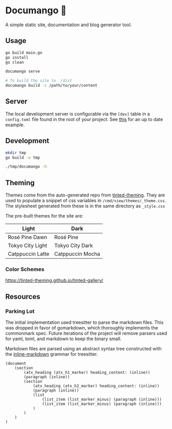 # Documango 🥭

A simple static site, documentation and blog generator tool.

## Usage

```bash
go build main.go
go install
go clean

documango serve

# To build the site to ./dist
documango build -c /path/to/your/content
```

## Server

The local development server is configurable via the `[dev]` table in a
`config.toml` file found in the root of your project. See [this](./config.toml)
for an up to date example.

## Development

```bash
mkdir tmp
go build -o tmp

./tmp/documango -h
```

## Theming

Themes come from the auto-generated repo from [tinted-theming](https://github.com/tinted-theming/schemes).
They are used to populate a snippet of css variables in `/cmd/view/themes/_theme.css`.
The stylesheet generated from these is in the same directory as `_style.css`

The pre-built themes for the site are:

| Light            | Dark             |
| ---------------- | ---------------  |
| Rosé Pine Dawn   | Rosé Pine        |
| Tokyo City Light | Tokyo City Dark  |
| Catppuccin Latte | Catppuccin Mocha |

### Color Schemes

<https://tinted-theming.github.io/tinted-gallery/>

## Resources

### Parking Lot

The initial implementation used treesitter to parse the markdown files. This was
dropped in favor of gomarkdown, which thoroughly implements the commonmark spec.
Future iterations of the project will remove parsers used for yaml, toml, and markdown
to keep the binary small.

Markdown files are parsed using an abstract syntax tree constructed with
the [inline-markdown](https://github.com/tree-sitter-grammars/tree-sitter-markdown)
grammar for treesitter.

```plaintext
(document
    (section
        (atx_heading (atx_h1_marker) heading_content: (inline))
        (paragraph (inline))
        (section
            (atx_heading (atx_h2_marker) heading_content: (inline))
            (paragraph (inline))
            (list
                (list_item (list_marker_minus) (paragraph (inline)))
                (list_item (list_marker_minus) (paragraph (inline)))
            )
        )
    )
)
```
